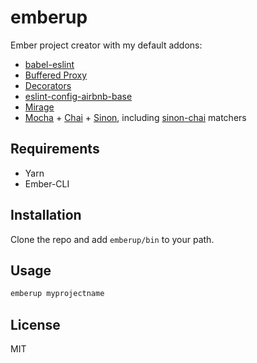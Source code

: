 # emberup

Ember project creator with my default addons:

- [babel-eslint][babel-eslint]
- [Buffered Proxy][ember-buffered-proxy]
- [Decorators][ember-decorators]
- [eslint-config-airbnb-base][eslint-config-airbnb-base]
- [Mirage][ember-cli-mirage]
- [Mocha][ember-cli-mocha] + [Chai][ember-cli-chai] + [Sinon][ember-sinon], including [sinon-chai][sinon-chai] matchers

## Requirements

- Yarn
- Ember-CLI

## Installation

Clone the repo and add `emberup/bin` to your path.

## Usage

```bash
emberup myprojectname
```

## License

MIT

[babel-eslint]: https://github.com/babel/babel-eslint#babel-eslint---
[ember-buffered-proxy]: https://github.com/yapplabs/ember-buffered-proxy#ember-buffered-proxy-
[ember-cli-chai]: https://github.com/ember-cli/ember-cli-chai#ember-cli-chai
[ember-cli-mirage]: https://ember-cli-mirage.com
[ember-cli-mocha]: https://github.com/ember-cli/ember-cli-mocha
[ember-decorators]: https://ember-decorators.github.io/ember-decorators/docs/index.html
[ember-sinon]: https://github.com/csantero/ember-sinon#ember-sinon
[eslint-config-airbnb-base]: https://www.npmjs.com/package/eslint-config-airbnb-base
[sinon-chai]: https://github.com/domenic/sinon-chai#sinonjs-assertions-for-chai
